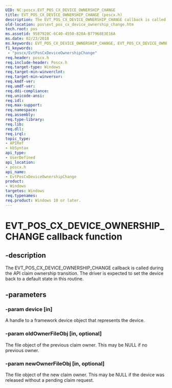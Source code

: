 ```yaml
---
UID: NC:poscx.EVT_POS_CX_DEVICE_OWNERSHIP_CHANGE
title: EVT_POS_CX_DEVICE_OWNERSHIP_CHANGE (poscx.h)
description: The EVT_POS_CX_DEVICE_OWNERSHIP_CHANGE callback is called during the API claim ownership transition. The driver is expected to set the device back to a default state in this routine.
old-location: pos\evt_pos_cx_device_ownership_change.htm
tech.root: pos
ms.assetid: 9587928C-6C40-4550-820A-B77968E3E16A
ms.date: 02/23/2018
ms.keywords: EVT_POS_CX_DEVICE_OWNERSHIP_CHANGE, EVT_POS_CX_DEVICE_OWNERSHIP_CHANGE callback, EvtPosCxDeviceOwnershipChange, EvtPosCxDeviceOwnershipChange callback function, pos.evt_pos_cx_device_ownership_change, poscx/EvtPosCxDeviceOwnershipChange
f1_keywords:
 - "poscx/EvtPosCxDeviceOwnershipChange"
req.header: poscx.h
req.include-header: Poscx.h
req.target-type: Windows
req.target-min-winverclnt: 
req.target-min-winversvr: 
req.kmdf-ver: 
req.umdf-ver: 
req.ddi-compliance: 
req.unicode-ansi: 
req.idl: 
req.max-support: 
req.namespace: 
req.assembly: 
req.type-library: 
req.lib: 
req.dll: 
req.irql: 
topic_type:
- APIRef
- kbSyntax
api_type:
- UserDefined
api_location:
- poscx.h
api_name:
- EvtPosCxDeviceOwnershipChange
product:
- Windows
targetos: Windows
req.typenames: 
req.product: Windows 10 or later.
---
```


# EVT_POS_CX_DEVICE_OWNERSHIP_CHANGE callback function


## -description


The 
  EVT_POS_CX_DEVICE_OWNERSHIP_CHANGE callback is called during the API claim ownership transition. The driver is expected to set the device back to a default state in this routine.


## -parameters




### -param device [in]

A handle to a framework device object that represents the device.


### -param oldOwnerFileObj [in, optional]

The file object of the previous claim owner. This may be NULL if no previous owner.


### -param newOwnerFileObj [in, optional]

The file object of the new claim owner. This may be NULL if the device was released without a pending claim request.


